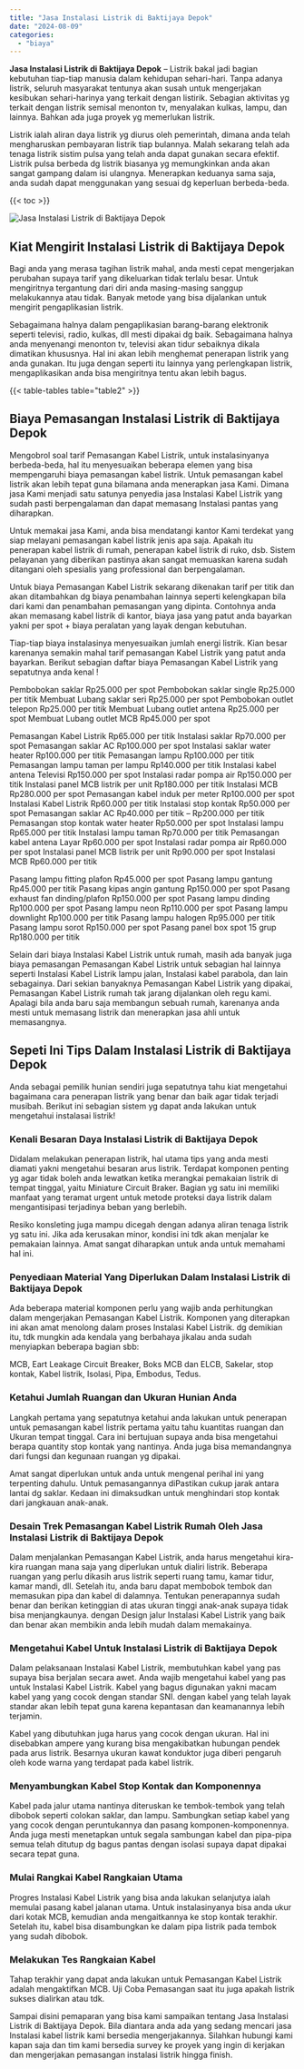 ```yaml
---
title: "Jasa Instalasi Listrik di Baktijaya Depok"
date: "2024-08-09"
categories: 
  - "biaya"
---
```


**Jasa Instalasi Listrik di Baktijaya Depok** – Listrik bakal jadi bagian kebutuhan tiap-tiap manusia dalam kehidupan sehari-hari. Tanpa adanya listrik, seluruh masyarakat tentunya akan susah untuk mengerjakan kesibukan sehari-harinya yang terkait dengan listirik. Sebagian aktivitas yg terkait dengan listrik semisal menonton tv, menyalakan kulkas, lampu, dan lainnya. Bahkan ada juga proyek yg memerlukan listrik.

Listrik ialah aliran daya listrik yg diurus oleh pemerintah, dimana anda telah mengharuskan pembayaran listrik tiap bulannya. Malah sekarang telah ada tenaga listrik sistim pulsa yang telah anda dapat gunakan secara efektif. Listrik pulsa berbeda dg listrik biasanya yg memungkinkan anda akan sangat gampang dalam isi ulangnya. Menerapkan keduanya sama saja, anda sudah dapat menggunakan yang sesuai dg keperluan berbeda-beda.

{{< toc >}}

![Jasa Instalasi Listrik di Baktijaya Depok](/images/instalasi-listrik-murah09.png)

## Kiat Mengirit Instalasi Listrik di Baktijaya Depok

Bagi anda yang merasa tagihan listrik mahal, anda mesti cepat mengerjakan perubahan supaya tarif yang dikeluarkan tidak terlalu besar. Untuk mengiritnya tergantung dari diri anda masing-masing sanggup melakukannya atau tidak. Banyak metode yang bisa dijalankan untuk mengirit pengaplikasian listrik.

Sebagaimana halnya dalam pengaplikasian barang-barang elektronik seperti televisi, radio, kulkas, dll mesti dipakai dg baik. Sebagaimana halnya anda menyenangi menonton tv, televisi akan tidur sebaiknya dikala dimatikan khususnya. Hal ini akan lebih menghemat penerapan listrik yang anda gunakan. Itu juga dengan seperti itu lainnya yang perlengkapan listrik, mengaplikasikan anda bisa mengiritnya tentu akan lebih bagus.

{{< table-tables table="table2" >}}

## Biaya Pemasangan Instalasi Listrik di Baktijaya Depok

Mengobrol soal tarif Pemasangan Kabel Listrik, untuk instalasinyanya berbeda-beda, hal itu menyesuaikan beberapa elemen yang bisa mempengaruhi biaya pemasangan kabel listrik. Untuk pemasangan kabel listrik akan lebih tepat guna bilamana anda menerapkan jasa Kami. Dimana jasa Kami menjadi satu satunya penyedia jasa Instalasi Kabel Listrik yang sudah pasti berpengalaman dan dapat memasang Instalasi pantas yang diharapkan.

Untuk memakai jasa Kami, anda bisa mendatangi kantor Kami terdekat yang siap melayani pemasangan kabel listrik jenis apa saja. Apakah itu penerapan kabel listrik di rumah, penerapan kabel listrik di ruko, dsb. Sistem pelayanan yang diberikan pastinya akan sangat memuaskan karena sudah ditangani oleh spesialis yang professional dan berpengalaman.

Untuk biaya Pemasangan Kabel Listrik sekarang dikenakan tarif per titik dan akan ditambahkan dg biaya penambahan lainnya seperti kelengkapan bila dari kami dan penambahan pemasangan yang dipinta. Contohnya anda akan memasang kabel listrik di kantor, biaya jasa yang patut anda bayarkan yakni per spot + biaya peralatan yang layak dengan kebutuhan.

Tiap-tiap biaya instalasinya menyesuaikan jumlah energi listrik. Kian besar karenanya semakin mahal tarif pemasangan Kabel Listrik yang patut anda bayarkan. Berikut sebagian daftar biaya Pemasangan Kabel Listrik yang sepatutnya anda kenal !

Pembobokan saklar Rp25.000 per spot Pembobokan saklar single Rp25.000 per titik Membuat Lubang saklar seri Rp25.000 per spot Pembobokan outlet telepon Rp25.000 per titik Membuat Lubang outlet antena Rp25.000 per spot Membuat Lubang outlet MCB Rp45.000 per spot

Pemasangan Kabel Listrik Rp65.000 per titik Instalasi saklar Rp70.000 per spot Pemasangan saklar AC Rp100.000 per spot Instalasi saklar water heater Rp100.000 per titik Pemasangan lampu Rp100.000 per titik Pemasangan lampu taman per lampu Rp140.000 per titik Instalasi kabel antena Televisi Rp150.000 per spot Instalasi radar pompa air Rp150.000 per titik Instalasi panel MCB listrik per unit Rp180.000 per titik Instalasi MCB Rp280.000 per spot Pemasangan kabel induk per meter Rp100.000 per spot Instalasi Kabel Listrik Rp60.000 per titik Instalasi stop kontak Rp50.000 per spot Pemasangan saklar AC Rp40.000 per titik – Rp200.000 per titik Pemasangan stop kontak water heater Rp50.000 per spot Instalasi lampu Rp65.000 per titik Instalasi lampu taman Rp70.000 per titik Pemasangan kabel antena Layar Rp60.000 per spot Instalasi radar pompa air Rp60.000 per spot Instalasi panel MCB listrik per unit Rp90.000 per spot Instalasi MCB Rp60.000 per titik

Pasang lampu fitting plafon Rp45.000 per spot Pasang lampu gantung Rp45.000 per titik Pasang kipas angin gantung Rp150.000 per spot Pasang exhaust fan dinding/plafon Rp150.000 per spot Pasang lampu dinding Rp100.000 per spot Pasang lampu neon Rp110.000 per spot Pasang lampu downlight Rp100.000 per titik Pasang lampu halogen Rp95.000 per titik Pasang lampu sorot Rp150.000 per spot Pasang panel box spot 15 grup Rp180.000 per titik

Selain dari biaya Instalasi Kabel Listrik untuk rumah, masih ada banyak juga biaya pemasangan Pemasangan Kabel Listrik untuk sebagian hal lainnya seperti Instalasi Kabel Listrik lampu jalan, Instalasi kabel parabola, dan lain sebagainya. Dari sekian banyaknya Pemasangan Kabel Listrik yang dipakai, Pemasangan Kabel Listrik rumah tak jarang dijalankan oleh regu kami. Apalagi bila anda baru saja membangun sebuah rumah, karenanya anda mesti untuk memasang listrik dan menerapkan jasa ahli untuk memasangnya.

## Sepeti Ini Tips Dalam Instalasi Listrik di Baktijaya Depok


Anda sebagai pemilik hunian sendiri juga sepatutnya tahu kiat mengetahui bagaimana cara penerapan listrik yang benar dan baik agar tidak terjadi musibah. Berikut ini sebagian sistem yg dapat anda lakukan untuk mengetahui instalasai listrik!

### Kenali Besaran Daya Instalasi Listrik di Baktijaya Depok

Didalam melakukan penerapan listrik, hal utama tips yang anda mesti diamati yakni mengetahui besaran arus listrik. Terdapat komponen penting yg agar tidak boleh anda lewatkan ketika merangkai pemakaian listrik di tempat tinggal, yaitu Miniature Circuit Braker. Bagian yg satu ini memiliki manfaat yang teramat urgent untuk metode proteksi daya listrik dalam mengantisipasi terjadinya beban yang berlebih.

Resiko konsleting juga mampu dicegah dengan adanya aliran tenaga listrik yg satu ini. Jika ada kerusakan minor, kondisi ini tdk akan menjalar ke pemakaian lainnya. Amat sangat diharapkan untuk anda untuk memahami hal ini.

### Penyediaan Material Yang Diperlukan Dalam Instalasi Listrik di Baktijaya Depok

Ada beberapa material komponen perlu yang wajib anda perhitungkan dalam mengerjakan Pemasangan Kabel Listrik. Komponen yang diterapkan ini akan amat menolong dalam proses Instalasi Kabel Listrik. dg demikian itu, tdk mungkin ada kendala yang berbahaya jikalau anda sudah menyiapkan beberapa bagian sbb:

MCB, Eart Leakage Circuit Breaker, Boks MCB dan ELCB, Sakelar, stop kontak, Kabel listrik, Isolasi, Pipa, Embodus, Tedus.

### Ketahui Jumlah Ruangan dan Ukuran Hunian Anda

Langkah pertama yang sepatutnya ketahui anda lakukan untuk penerapan untuk pemasangan kabel listrik pertama yaitu tahu kuantitas ruangan dan Ukuran tempat tinggal. Cara ini bertujuan supaya anda bisa mengetahui berapa quantity stop kontak yang nantinya. Anda juga bisa memandangnya dari fungsi dan kegunaan ruangan yg dipakai.

Amat sangat diperlukan untuk anda untuk mengenal perihal ini yang terpenting dahulu. Untuk pemasangannya diPastikan cukup jarak antara lantai dg saklar. Kedaan ini dimaksudkan untuk menghindari stop kontak dari jangkauan anak-anak.

### Desain Trek Pemasangan Kabel Listrik Rumah Oleh Jasa Instalasi Listrik di Baktijaya Depok

Dalam menjalankan Pemasangan Kabel Listrik, anda harus mengetahui kira-kira ruangan mana saja yang diperlukan untuk dialiri listrik. Beberapa ruangan yang perlu dikasih arus listrik seperti ruang tamu, kamar tidur, kamar mandi, dll. Setelah itu, anda baru dapat membobok tembok dan memasukan pipa dan kabel di dalamnya. Tentukan penerapannya sudah benar dan berikan ketinggian di atas ukuran tinggi anak-anak supaya tidak bisa menjangkaunya. dengan Design jalur Instalasi Kabel Listrik yang baik dan benar akan membikin anda lebih mudah dalam memakainya.

### Mengetahui Kabel Untuk Instalasi Listrik di Baktijaya Depok

Dalam pelaksanaan Instalasi Kabel Listrik, membutuhkan kabel yang pas supaya bisa berjalan secara awet. Anda wajib mengetahui kabel yang pas untuk Instalasi Kabel Listrik. Kabel yang bagus digunakan yakni macam kabel yang yang cocok dengan standar SNI. dengan kabel yang telah layak standar akan lebih tepat guna karena kepantasan dan keamanannya lebih terjamin.

Kabel yang dibutuhkan juga harus yang cocok dengan ukuran. Hal ini disebabkan ampere yang kurang bisa mengakibatkan hubungan pendek pada arus listrik. Besarnya ukuran kawat konduktor juga diberi pengaruh oleh kode warna yang terdapat pada kabel listrik.

### Menyambungkan Kabel Stop Kontak dan Komponennya

Kabel pada jalur utama nantinya diteruskan ke tembok-tembok yang telah dibobok seperti colokan saklar, dan lampu. Sambungkan setiap kabel yang yang cocok dengan peruntukannya dan pasang komponen-komponennya. Anda juga mesti menetapkan untuk segala sambungan kabel dan pipa-pipa semua telah ditutup dg bagus pantas dengan isolasi supaya dapat dipakai secara tepat guna.

### Mulai Rangkai Kabel Rangkaian Utama

Progres Instalasi Kabel Listrik yang bisa anda lakukan selanjutya ialah memulai pasang kabel jalanan utama. Untuk instalasinyanya bisa anda ukur dari kotak MCB, kemudian anda mengaitkannya ke stop kontak terakhir. Setelah itu, kabel bisa disambungkan ke dalam pipa listrik pada tembok yang sudah dibobok.

### Melakukan Tes Rangkaian Kabel

Tahap terakhir yang dapat anda lakukan untuk Pemasangan Kabel Listrik adalah mengaktifkan MCB. Uji Coba Pemasangan saat itu juga apakah listrik sukses dialirkan atau tdk.

Sampai disini pemaparan yang bisa kami sampaikan tentang Jasa Instalasi Listrik di Baktijaya Depok. Bila diantara anda ada yang sedang mencari jasa Instalasi kabel listrik kami bersedia mengerjakannya. Silahkan hubungi kami kapan saja dan tim kami bersedia survey ke proyek yang ingin di kerjakan dan mengerjakan pemasangan instalasi listrik hingga finish.
